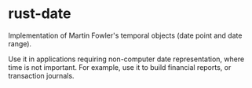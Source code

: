 # rust-date

Implementation of Martin Fowler's temporal objects (date point and date range).

Use it in applications requiring non-computer date representation, where time is not important.
For example, use it to build financial reports, or transaction journals.
